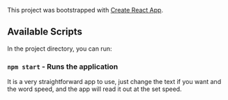 This project was bootstrapped with [Create React App](https://github.com/facebook/create-react-app).

## Available Scripts

In the project directory, you can run:

### `npm start` - Runs the application

It is a very straightforward app to use, just change the text if you want and the word speed, and the app will read it out at the set speed.
